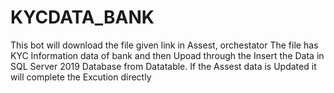 # KYCDATA_BANK
This bot will download the file given link in Assest, orchestator The file has KYC Information data of bank and then Upoad through the Insert the Data in SQL Server 2019 Database from Datatable. If the Assest data is Updated it will complete the Excution directly
